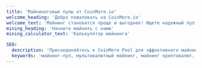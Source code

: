 ```yaml
---
title: 'Майниноговые пулы от CoinMore.io'
welcome_heading: 'Добро пожаловать на CoinMore.io'
welcome_text: 'Майнинг становится проще и выгоднее! Ищете надежный пул с низкими комиссиями? Хотите стабильности и прозрачной статистики? Вы нашли это! CoinMore.io предлагает все для эффективного майнинга, дружное сообщество и техподдержку, готовую помочь. Зарабатывайте больше с меньшими расходами и легко скачивайте CSV-отчеты для налоговой отчетности.'
mining_heading: 'Начните майнить с нами'
mining_calculator_text: 'Калькулятор майнинга'

SEO:
  description: 'Присоединяйтесь к CoinMore Pool для эффективного майнинга криптовалют. Наш продвинутый и надежный майнинг-пул обеспечивает высокую прибыльность, стабильность и безопасность, а также возможность экспорта данных в CSV для налоговой отчетности.'
  keywords: 'майнинг-пул, мультивалютный майнинг, майнинг криптовалют, блокчейн, CoinMore Pool, майнинг Alephium, майнинг Raptoreum, крипто майнинг, майнинг цифровой валюты, децентрализованный майнинг, альткоин майнинг, безопасный майнинг, прибыльный майнинг, налоговая отчетность, экспорт CSV'
---
```


